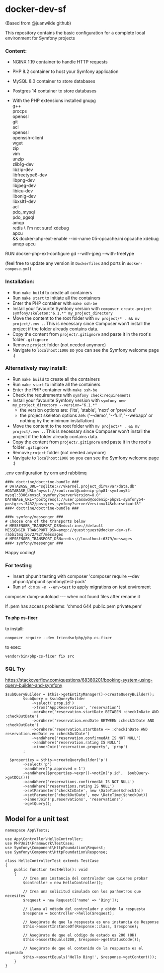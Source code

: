 # docker-dev-sf
(Based from @juanwilde github)

This repository contains the basic configuration for a complete local environment for Symfony projects

### Content:
- NGINX 1.19 container to handle HTTP requests
- PHP 8.2 container to host your Symfony application
- MySQL 8.0 container to store databases
- Postgres 14 container to store databases

- With the PHP extensions installed
     gnupg \
     g++ \
     procps \
     openssl \
     git \
     acl \
     openssl \
     openssh-client \
     wget \
     zip \
     vim \
     unzip \
     zlib1g-dev \
     libzip-dev \
     libfreetype6-dev \
     libpng-dev \
     libjpeg-dev \
     libicu-dev  \
     libonig-dev \
     libxslt1-dev \
     acl \
     pdo_mysql \
     pdo_pgsql \
     amqp \
     redis \ I'm not sure!
     xdebug \
     apcu \
     && docker-php-ext-enable --ini-name 05-opcache.ini opcache xdebug amqp apcu

 RUN docker-php-ext-configure gd --with-jpeg --with-freetype

(feel free to update any version in `Dockerfiles` and ports in `docker-compose.yml`)

### Installation:
- Run `make build` to create all containers
- Run `make start` to initiate all the containers
- Enter the PHP container with `make ssh-be`
- Install your favourite Symfony version with `composer create-project symfony/skeleton:"6.1.*" my_project_directory`
- Move the content to the root folder with `mv project/* . && mv project/.env .`. This is necessary since Composer won't install the project if the folder already contains data.
- Copy the content from `project/.gitignore` and paste it in the root's folder `.gitignore`
- Remove `project` folder (not needed anymore)
- Navigate to `localhost:1000` so you can see the Symfony welcome page :)

### Alternatively may install:
- Run `make build` to create all the containers
- Run `make start` to initiate all the containers
- Enter the PHP container with `make ssh-be`
- Check the requirements with `symfony check:requirements`
- Install your favourite Symfony version with `symfony new my_project_directory --version="6.1.*"`
  - the version options are: ('lts', 'stable', 'next' or 'previous'
  - the project skeleton options are: ('--demo', '--full', '--webapp' or nothing by the minimum installation)
- Move the content to the root folder with `mv project/* . && mv project/.env .`. This is necessary since Composer won't install the project if the folder already contains data.
- Copy the content from `project/.gitignore` and paste it in the root's folder `.gitignore`
- Remove `project` folder (not needed anymore)
- Navigate to `localhost:1000` so you can see the Symfony welcome page :)


.env configuration by orm and rabbitmq

    ###> doctrine/doctrine-bundle ###
    # DATABASE_URL="sqlite:///%kernel.project_dir%/var/data.db"
    #DATABASE_URL="mysql://root:root@codenip-php81-symfony54-mysql:3306/mysql_symfony?serverVersion=8.0"
    DATABASE_URL="postgresql://user:passwd@codenip-php81-symfony54-postgres:5432/postgres_symfony?serverVersion=14&charset=utf8"
    ###< doctrine/doctrine-bundle ###
    
    ###> symfony/messenger ###
    # Choose one of the transports below
    # MESSENGER_TRANSPORT_DSN=doctrine://default
    MESSENGER_TRANSPORT_DSN=amqp://guest:guest@docker-dev-sf-rabbitmq:5672/%2f/messages
    # MESSENGER_TRANSPORT_DSN=redis://localhost:6379/messages
    ###< symfony/messenger ###

Happy coding!

### For testing
- Insert phpunit testing with composer 'composer require --dev phpunit/phpunit symfony/test-pack'
- Run `sf d:m:m -n --env=test` to apply migrations on test enviroment

composer dump-autoload --- when not found files after rename it

If .pem has access problems: 'chmod 644 public.pem private.pem'

#### To php cs-fixer
to install:
    
    composer require --dev friendsofphp/php-cs-fixer
to exec:

    vendor/bin/php-cs-fixer fix src

### SQL Try
https://stackoverflow.com/questions/68380201/booking-system-using-query-builder-and-symfony

```
$subQueryBuilder = $this->getEntityManager()->createQueryBuilder();
        $subQuery = $subQueryBuilder
            ->select('prop.id')
            ->from('App:Reservation', 'reservation')
            ->orWhere('reservation.startDate BETWEEN :checkInDate AND :checkOutDate')
            ->orWhere('reservation.endDate BETWEEN :checkInDate AND :checkOutDate')
            ->orWhere('reservation.startDate <= :checkInDate AND reservation.endDate >= :checkOutDate')
            ->andWhere('reservation.confirmedAt IS NOT NULL')
            ->andWhere('reservation.rating IS NULL')
            ->innerJoin('reservation.property', 'prop')
        ;
        
  $properties = $this->createQueryBuilder('p')
        ->select('p')
        ->andWhere('p.approved = 1')
        ->andWhere($properties->expr()->notIn('p.id',  $subQuery->getDQL()))
        ->andWhere('reservations.confirmedAt IS NOT NULL')
        ->andWhere('reservations.rating IS NULL')
        ->setParameter('checkInDate', new \DateTime($checkIn))
        ->setParameter('checkOutDate', new \DateTime($checkOut))
        ->innerJoin('p.reservations', 'reservations')
        ->getQuery();
```

## Model for a unit test
```
namespace App\Tests;

use App\Controller\HelloController;
use PHPUnit\Framework\TestCase;
use Symfony\Component\HttpFoundation\Request;
use Symfony\Component\HttpFoundation\Response;

class HelloControllerTest extends TestCase
{
    public function testHello(): void
    {
        // Crea una instancia del controlador que quieres probar
        $controller = new HelloController();

        // Crea una solicitud simulada con los parámetros que necesites
        $request = new Request(['name' => 'Bing']);

        // Llama al método del controlador y obtén la respuesta
        $response = $controller->hello($request);

        // Asegúrate de que la respuesta es una instancia de Response
        $this->assertInstanceOf(Response::class, $response);

        // Asegúrate de que el código de estado es 200 (OK)
        $this->assertEquals(200, $response->getStatusCode());

        // Asegúrate de que el contenido de la respuesta es el esperado
        $this->assertEquals('Hello Bing!', $response->getContent());
    }
}
```
